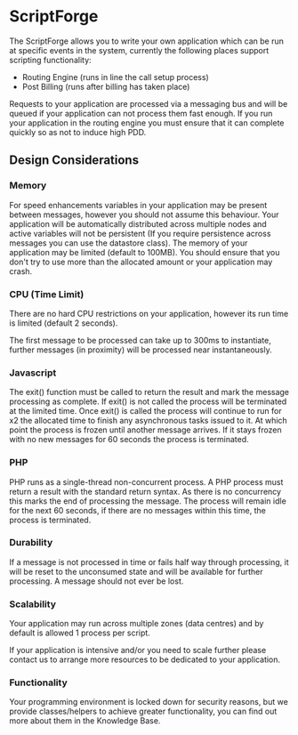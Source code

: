 # ScriptForge

The ScriptForge allows you to write your own application which can be run at specific events in the system, currently the following places support scripting functionality:

* Routing Engine (runs in line the call setup process)
* Post Billing (runs after billing has taken place)

Requests to your application are processed via a messaging bus and will be queued if your application can not process them fast enough. If you run your application in the routing engine you must ensure that it can complete quickly so as not to induce high PDD.

## Design Considerations

### Memory

For speed enhancements variables in your application may be present between messages, however you should not assume this behaviour. Your application will be automatically distributed across multiple nodes and active variables will not be persistent (If you require persistence across messages you can use the datastore class). The memory of your application may be limited (default to 100MB). You should ensure that you don't try to use more than the allocated amount or your application may crash.

### CPU (Time Limit)

There are no hard CPU restrictions on your application, however its run time is limited (default 2 seconds).

The first message to be processed can take up to 300ms to instantiate, further messages (in proximity) will be processed near instantaneously.

### Javascript

The exit() function must be called to return the result and mark the message processing as complete. If exit() is not called the process will be terminated at the limited time. Once exit() is called the process will continue to run for x2 the allocated time to finish any asynchronous tasks issued to it. At which point the process is frozen until another message arrives. If it stays frozen with no new messages for 60 seconds the process is terminated.

### PHP

PHP runs as a single-thread non-concurrent process. A PHP process must return a result with the standard return syntax. As there is no concurrency this marks the end of processing the message. The process will remain idle for the next 60 seconds, if there are no messages within this time, the process is terminated.

### Durability

If a message is not processed in time or fails half way through processing, it will be reset to the unconsumed state and will be available for further processing. A message should not ever be lost.

### Scalability

Your application may run across multiple zones (data centres) and by default is allowed 1 process per script.

If your application is intensive and/or you need to scale further please contact us to arrange more resources to be dedicated to your application.

### Functionality

Your programming environment is locked down for security reasons, but we provide classes/helpers to achieve greater functionality, you can find out more about them in the Knowledge Base.
